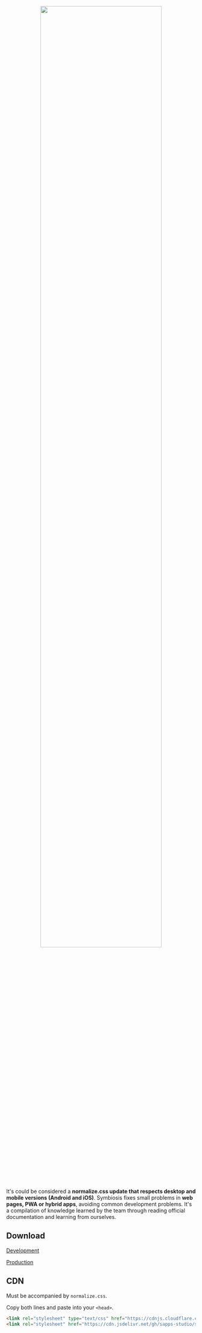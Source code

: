 <p align="center">
<img src="logo.png" width="80%">
</p>

It's could be considered a **normalize.css update that respects desktop and mobile versions (Android and iOS)**. Symbiosis fixes small problems in **web pages, PWA or hybrid apps**, avoiding common development problems.
It's a compilation of knowledge learned by the team through reading official documentation and learning from ourselves.

## Download

[Development](https://raw.githubusercontent.com/sapps-studio/symbiosis-css/v1.9/symbiosis.css)

[Production](https://cdn.jsdelivr.net/gh/sapps-studio/symbiosis-css/symbiosis.min.css)

## CDN

Must be accompanied by `normalize.css`.

Copy both lines and paste into your `<head>`.

``` html
<link rel="stylesheet" type="text/css" href="https://cdnjs.cloudflare.com/ajax/libs/normalize/8.0.1/normalize.min.css">
<link rel="stylesheet" href="https://cdn.jsdelivr.net/gh/sapps-studio/symbiosis-css@v1.9/symbiosis.min.css">
```
